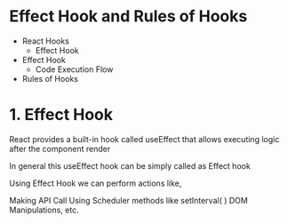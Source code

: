 # Effect Hook and Rules of Hooks

- React Hooks
  - Effect Hook
- Effect Hook
  - Code Execution Flow
- Rules of Hooks


# 1. Effect Hook
React provides a built-in hook called useEffect that allows executing logic after the component render

In general this useEffect hook can be simply called as Effect hook

Using Effect Hook we can perform actions like,

Making API Call
Using Scheduler methods like setInterval( )
DOM Manipulations, etc.
